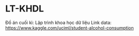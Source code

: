 # LT-KHDL
Đồ án cuối kì: Lập trình khoa học dữ liệu
Link data: https://www.kaggle.com/uciml/student-alcohol-consumption

